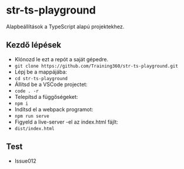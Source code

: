 # str-ts-playground
Alapbeállítások a TypeScript alapú projektekhez.

## Kezdő lépések
- Klónozd le ezt a repót a saját gépedre.
- `git clone https://github.com/Training360/str-ts-playground.git`
- Lépj be a mappájába: 
- `cd str-ts-playground`
- Állítsd be a VSCode projectet:
- `code . -r`
- Telepítsd a függőségeket:
- `npm i`
- Indítsd el a webpack programot:
- `npm run serve`
- Figyeld a live-server -el az index.html fájlt:
- `dist/index.html`

## Test
- Issue012
